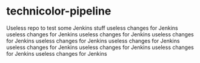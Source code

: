 # technicolor-pipeline
Useless repo to test some Jenkins stuff
useless changes for Jenkins
useless changes for Jenkins
useless changes for Jenkins
useless changes for Jenkins
useless changes for Jenkins
useless changes for Jenkins
useless changes for Jenkins
useless changes for Jenkins
useless changes for Jenkins
useless changes for Jenkins
